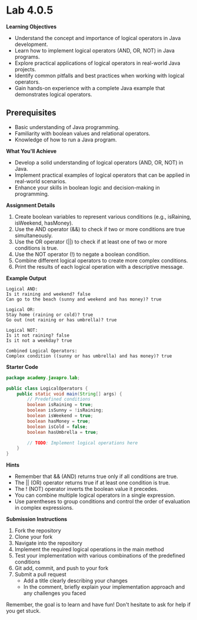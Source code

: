 # Lab 4.0.5

**Learning Objectives**

- Understand the concept and importance of logical operators in Java development.
- Learn how to implement logical operators (AND, OR, NOT) in Java programs.
- Explore practical applications of logical operators in real-world Java projects.
- Identify common pitfalls and best practices when working with logical operators.
- Gain hands-on experience with a complete Java example that demonstrates logical operators.

**Prerequisites**
- 
- Basic understanding of Java programming.
- Familiarity with boolean values and relational operators.
- Knowledge of how to run a Java program.

**What You'll Achieve**
- Develop a solid understanding of logical operators (AND, OR, NOT) in Java.
- Implement practical examples of logical operators that can be applied in real-world scenarios.
- Enhance your skills in boolean logic and decision-making in programming.

**Assignment Details**
1. Create boolean variables to represent various conditions (e.g., isRaining, isWeekend, hasMoney).
2. Use the AND operator (&&) to check if two or more conditions are true simultaneously.
3. Use the OR operator (||) to check if at least one of two or more conditions is true.
4. Use the NOT operator (!) to negate a boolean condition.
5. Combine different logical operators to create more complex conditions.
6. Print the results of each logical operation with a descriptive message.

**Example Output**
```
Logical AND:
Is it raining and weekend? false
Can go to the beach (sunny and weekend and has money)? true

Logical OR:
Stay home (raining or cold)? true
Go out (not raining or has umbrella)? true

Logical NOT:
Is it not raining? false
Is it not a weekday? true

Combined Logical Operators:
Complex condition ((sunny or has umbrella) and has money)? true
```

**Starter Code**
```java
package academy.javapro.lab;

public class LogicalOperators {
    public static void main(String[] args) {
        // Predefined conditions
        boolean isRaining = true;
        boolean isSunny = !isRaining;
        boolean isWeekend = true;
        boolean hasMoney = true;
        boolean isCold = false;
        boolean hasUmbrella = true;

        // TODO: Implement logical operations here
    }
}
```

**Hints**
- Remember that && (AND) returns true only if all conditions are true.
- The || (OR) operator returns true if at least one condition is true.
- The ! (NOT) operator inverts the boolean value it precedes.
- You can combine multiple logical operators in a single expression.
- Use parentheses to group conditions and control the order of evaluation in complex expressions.

**Submission Instructions**
1. Fork the repository
2. Clone your fork
3. Navigate into the repository
4. Implement the required logical operations in the main method
5. Test your implementation with various combinations of the predefined conditions
6. Git add, commit, and push to your fork
7. Submit a pull request
    - Add a title clearly describing your changes
    - In the comment, briefly explain your implementation approach and any challenges you faced

Remember, the goal is to learn and have fun! Don't hesitate to ask for help if you get stuck.